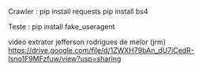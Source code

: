 Crawler  : 
pip install requests 
pip install bs4


Teste  : 
pip install fake_useragent

video extrator 
jefferson rodrigues de melor (jrm)
    https://drive.google.com/file/d/1ZWXH79bAn_dU7iCedR-Isno1F9MFzfuw/view?usp=sharing